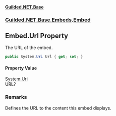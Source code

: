
#### [Guilded.NET.Base](Guilded_NET_Base 'Guilded.NET.Base')
### [Guilded.NET.Base.Embeds](Guilded_NET_Base#Guilded_NET_Base_Embeds 'Guilded.NET.Base.Embeds').[Embed](Embed 'Guilded.NET.Base.Embeds.Embed')
## Embed.Url Property

The URL of the embed.
```csharp
public System.Uri Url { get; set; }
```


#### Property Value
[System.Uri](https://docs.microsoft.com/en-us/dotnet/api/System.Uri 'System.Uri')  
URL?

### Remarks
  
Defines the URL to the content this embed displays.